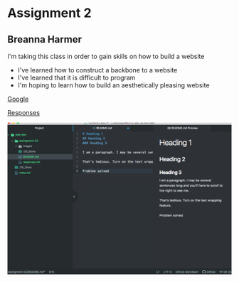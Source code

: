 # Assignment 2
## Breanna Harmer

I'm taking this class in order to gain skills on how to build a website

- I've learned how to construct a backbone to a website
- I've learned that it is difficult to program
- I'm hoping to learn how to build an aesthetically pleasing website

[Google](https://www.google.com/)

[Responses](./responses.txt)

![Images](./images/screenshot.1.png)
